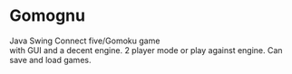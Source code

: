 # Gomognu
Java Swing Connect five/Gomoku game  
with GUI and a decent engine. 2 player mode or play against engine. Can save and load games. 
